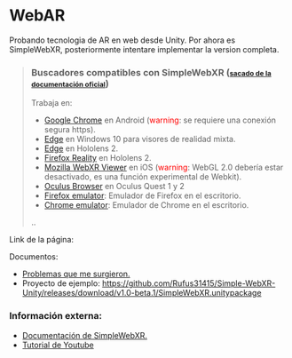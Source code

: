 # WebAR
Probando tecnologia de AR en web desde Unity. Por ahora es SimpleWebXR, posteriormente intentare implementar la version completa.

>### Buscadores compatibles con SimpleWebXR (<label style="font-size:75%;">[sacado de la documentación oficial](https://github.com/Rufus31415/Simple-WebXR-Unity)</label>)
>Trabaja en:
>- [Google Chrome](https://play.google.com/store/apps/details?id=com.android.chrome) en Android (<label style="color:red;">warning</label>: se requiere una conexión segura https).
>- [Edge](https://docs.microsoft.com/windows/mixed-reality/new-microsoft-edge) en Windows 10 para visores de realidad mixta.
>- [Edge](https://docs.microsoft.com/hololens/hololens-insider#introducing-the-new-microsoft-edge) en Hololens 2.
>- [Firefox Reality](https://www.microsoft.com/p/firefox-reality/9npq78m7nb0r?activetab=pivot:overviewtab) en Hololens 2.
>- [Mozilla WebXR Viewer](https://apps.apple.com/app/webxr-viewer/id1295998056) en iOS (<label style="color:red;">warning</label>: WebGL 2.0 debería estar desactivado, es una función experimental de Webkit).
>- [Oculus Browser](https://developer.oculus.com/webxr/) en Oculus Quest 1 y 2
>- [Firefox emulator](https://addons.mozilla.org/firefox/addon/webxr-api-emulator/): Emulador de Firefox en el escritorio.
>-  [Chrome emulator](https://chrome.google.com/webstore/detail/webxr-api-emulator/mjddjgeghkdijejnciaefnkjmkafnnje): Emulador de Chrome en el escritorio.
> <p>..</p>

Link de la página:

Documentos:
- [Problemas que me surgieron.](Documentations/Problemas%20en%20Unity.md)
- Proyecto de ejemplo: <https://github.com/Rufus31415/Simple-WebXR-Unity/releases/download/v1.0-beta.1/SimpleWebXR.unitypackage>

### Información externa:
- [Documentación de SimpleWebXR.](https://github.com/Rufus31415/Simple-WebXR-Unity)
- [Tutorial de Youtube](https://www.youtube.com/watch?v=E1PRrulzVCY)